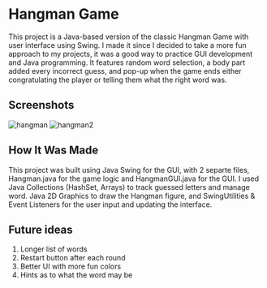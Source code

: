 # Hangman Game

This project is a Java-based version of the classic Hangman Game with user interface using Swing. I made it since I decided to take a more fun approach to my projects, it was a good way to practice GUI development and Java programming. It features random word selection, a body part added every incorrect guess, and pop-up when the game ends either congratulating the player or telling them what the right word was.

## Screenshots
![hangman](https://github.com/user-attachments/assets/e7e1ad45-6654-4062-b3f5-0499fc519455)
![hangman2](https://github.com/user-attachments/assets/e92fc572-af1d-4506-8cfc-b0376f501847)


## How It Was Made
This project was built using Java Swing for the GUI, with 2 separte files, Hangman.java for the game logic and HangmanGUI.java for the GUI. I used Java Collections (HashSet, Arrays) to track guessed letters and manage word. Java 2D Graphics to draw the Hangman figure, and SwingUtilities & Event Listeners for the user input and updating the interface.

## Future ideas
1. Longer list of words
2. Restart button after each round
3. Better UI with more fun colors
4. Hints as to what the word may be
